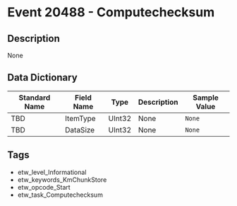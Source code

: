 # Event 20488 - Computechecksum

## Description
None

## Data Dictionary
|Standard Name|Field Name|Type|Description|Sample Value|
|---|---|---|---|---|
|TBD|ItemType|UInt32|None|`None`|
|TBD|DataSize|UInt32|None|`None`|

## Tags
* etw_level_Informational
* etw_keywords_KmChunkStore
* etw_opcode_Start
* etw_task_Computechecksum